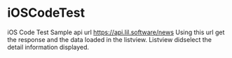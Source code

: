 # iOSCodeTest
iOS Code Test
Sample api url https://api.lil.software/news Using this url get the response and the data loaded in the listview. Listview didselect the detail information displayed.
